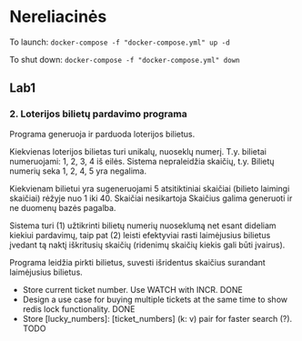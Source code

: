 # Nereliacinės

To launch:
`docker-compose -f "docker-compose.yml" up -d`

To shut down:
`docker-compose -f "docker-compose.yml" down`

## Lab1

### 2. Loterijos bilietų pardavimo programa

Programa generuoja ir parduoda loterijos bilietus.

Kiekvienas loterijos bilietas turi unikalų, nuoseklų numerį. T.y. bilietai numeruojami: 1, 2, 3, 4 iš eilės. Sistema nepraleidžia skaičių, t.y. Bilietų numerių seka 1, 2, 4, 5 yra negalima.

Kiekvienam bilietui yra sugeneruojami 5 atsitiktiniai skaičiai (bilieto laimingi skaičiai) rėžyje nuo 1 iki 40. Skaičiai nesikartoja Skaičius galima generuoti ir ne duomenų bazės pagalba.

Sistema turi (1) užtikrinti bilietų numerių nuoseklumą net esant dideliam kiekiui pardavimų, taip pat (2) leisti efektyviai rasti laimėjusius bilietus įvedant tą naktį iškritusių skaičių (ridenimų skaičių kiekis gali būti įvairus).

Programa leidžia pirkti bilietus, suvesti išridentus skaičius surandant laimėjusius bilietus.

- Store current ticket number. Use WATCH with INCR. DONE
- Design a use case for buying multiple tickets at the same time to show redis lock functionality. DONE
- Store [lucky_numbers]: [ticket_numbers] (k: v) pair for faster search (?). TODO
